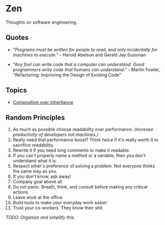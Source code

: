 # Zen

Thoughts on software engineering.

## Quotes

- *"Programs must be written for people to read, and only incidentally for machines to execute."* - Harold Abelson and Gerald Jay Sussman

- *“Any fool can write code that a computer can understand. Good programmers write code that humans can understand.”* - Martin Fowler, "Refactoring: Improving the Design of Existing Code"

## Topics

- [Composition over Inheritance](https://github.com/kbparagua/zen/blob/master/COI.md)

## Random Principles
1. As much as possible choose readability over performance. *(increase productivity of developers not machines.)*
2. Really need that performance boost? Think twice if it's really worth it to sacrifice readability.
3. Rewrite it if you need long comments to make it readable.
4. If you can't properly name a method or a variable, then you don't understand what it is.
5. Respect other's preference of solving a problem. Not everyone thinks the same way as you.
6. If you don't know, ask away!
7. Company goal above all.
8. Do not panic. Breath, think, and consult before making any critical actions.
9. Leave work at the office.
10. Build tools to make your everyday work easier.
11. Trust your co-workers. They know their shit.

*TODO: Organize and simplify this.*
